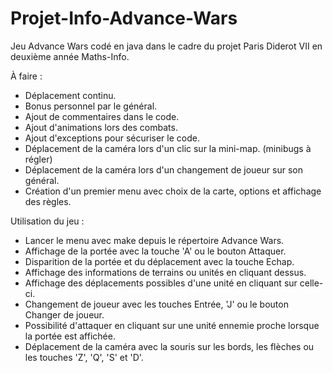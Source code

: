 # Projet-Info-Advance-Wars
Jeu Advance Wars codé en java dans le cadre du projet Paris Diderot VII en deuxième année Maths-Info.

À faire :
- Déplacement continu.
- Bonus personnel par le général.
- Ajout de commentaires dans le code.
- Ajout d'animations lors des combats.
- Ajout d'exceptions pour sécuriser le code.
- Déplacement de la caméra lors d'un clic sur la mini-map. (minibugs à régler)
- Déplacement de la caméra lors d'un changement de joueur sur son général.
- Création d'un premier menu avec choix de la carte, options et affichage des règles.

Utilisation du jeu :
- Lancer le menu avec make depuis le répertoire Advance Wars.
- Affichage de la portée avec la touche 'A' ou le bouton Attaquer.
- Disparition de la portée et du déplacement avec la touche Echap.
- Affichage des informations de terrains ou unités en cliquant dessus.
- Affichage des déplacements possibles d'une unité en cliquant sur celle-ci.
- Changement de joueur avec les touches Entrée, 'J' ou le bouton Changer de joueur.
- Possibilité d'attaquer en cliquant sur une unité ennemie proche lorsque la portée est affichée.
- Déplacement de la caméra avec la souris sur les bords, les flèches ou les touches 'Z', 'Q', 'S' et 'D'.
